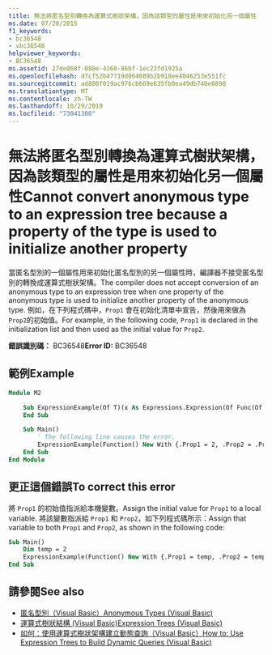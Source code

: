 ```yaml
---
title: 無法將匿名型別轉換為運算式樹狀架構，因為該類型的屬性是用來初始化另一個屬性
ms.date: 07/20/2015
f1_keywords:
- bc36548
- vbc36548
helpviewer_keywords:
- BC36548
ms.assetid: 27de068f-080e-4160-86bf-1ec23fd1925a
ms.openlocfilehash: d7cf52b47719d064889b2b918ee4046253e551fc
ms.sourcegitcommit: ad800f019ac976cb669e635fb0ea49db740e6890
ms.translationtype: MT
ms.contentlocale: zh-TW
ms.lasthandoff: 10/29/2019
ms.locfileid: "73041300"
---
```

# <a name="cannot-convert-anonymous-type-to-an-expression-tree-because-a-property-of-the-type-is-used-to-initialize-another-property"></a><span data-ttu-id="79656-102">無法將匿名型別轉換為運算式樹狀架構，因為該類型的屬性是用來初始化另一個屬性</span><span class="sxs-lookup"><span data-stu-id="79656-102">Cannot convert anonymous type to an expression tree because a property of the type is used to initialize another property</span></span>

<span data-ttu-id="79656-103">當匿名型別的一個屬性用來初始化匿名型別的另一個屬性時，編譯器不接受匿名型別的轉換成運算式樹狀架構。</span><span class="sxs-lookup"><span data-stu-id="79656-103">The compiler does not accept conversion of an anonymous type to an expression tree when one property of the anonymous type is used to initialize another property of the anonymous type.</span></span> <span data-ttu-id="79656-104">例如，在下列程式碼中，`Prop1` 會在初始化清單中宣告，然後用來做為 `Prop2`的初始值。</span><span class="sxs-lookup"><span data-stu-id="79656-104">For example, in the following code, `Prop1` is declared in the initialization list and then used as the initial value for `Prop2`.</span></span>

<span data-ttu-id="79656-105">**錯誤識別碼：** BC36548</span><span class="sxs-lookup"><span data-stu-id="79656-105">**Error ID:** BC36548</span></span>

## <a name="example"></a><span data-ttu-id="79656-106">範例</span><span class="sxs-lookup"><span data-stu-id="79656-106">Example</span></span>

```vb
Module M2

    Sub ExpressionExample(Of T)(x As Expressions.Expression(Of Func(Of T)))
    End Sub

    Sub Main()
        ' The following line causes the error.
        ExpressionExample(Function() New With {.Prop1 = 2, .Prop2 = .Prop1})
    End Sub
End Module
```

## <a name="to-correct-this-error"></a><span data-ttu-id="79656-107">更正這個錯誤</span><span class="sxs-lookup"><span data-stu-id="79656-107">To correct this error</span></span>

<span data-ttu-id="79656-108">將 `Prop1` 的初始值指派給本機變數。</span><span class="sxs-lookup"><span data-stu-id="79656-108">Assign the initial value for `Prop1` to a local variable.</span></span> <span data-ttu-id="79656-109">將該變數指派給 `Prop1` 和 `Prop2`，如下列程式碼所示：</span><span class="sxs-lookup"><span data-stu-id="79656-109">Assign that variable to both `Prop1` and `Prop2`, as shown in the following code:</span></span>

```vb
Sub Main()
    Dim temp = 2
    ExpressionExample(Function() New With {.Prop1 = temp, .Prop2 = temp})
End Sub
```

## <a name="see-also"></a><span data-ttu-id="79656-110">請參閱</span><span class="sxs-lookup"><span data-stu-id="79656-110">See also</span></span>

- [<span data-ttu-id="79656-111">匿名型別（Visual Basic）</span><span class="sxs-lookup"><span data-stu-id="79656-111">Anonymous Types (Visual Basic)</span></span>](../../programming-guide/language-features/objects-and-classes/anonymous-types.md)
- [<span data-ttu-id="79656-112">運算式樹狀結構 (Visual Basic)</span><span class="sxs-lookup"><span data-stu-id="79656-112">Expression Trees (Visual Basic)</span></span>](../../programming-guide/concepts/expression-trees/index.md)
- [<span data-ttu-id="79656-113">如何：使用運算式樹狀架構建立動態查詢（Visual Basic）</span><span class="sxs-lookup"><span data-stu-id="79656-113">How to: Use Expression Trees to Build Dynamic Queries (Visual Basic)</span></span>](../../programming-guide/concepts/expression-trees/how-to-use-expression-trees-to-build-dynamic-queries.md)

